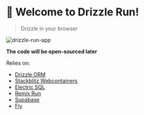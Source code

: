 # 👋 Welcome to Drizzle Run!
> Drizzle in your browser

![drizzle-run-app](https://github.com/rphlmr/drizzle-run/assets/20722140/03c97e54-d15a-4ca9-8ae1-53bf97337dbd)

**The code will be open-sourced later**

Relies on:
- [Drizzle ORM](https://orm.drizzle.team)
- [Stackblitz Webcontainers](https://webcontainers.io)
- [Electric SQL](https://electric-sql.com)
- [Remix Run](https://remix.run)
- [Supabase](https://supabase.com)
- [Fly](https://fly.io)
